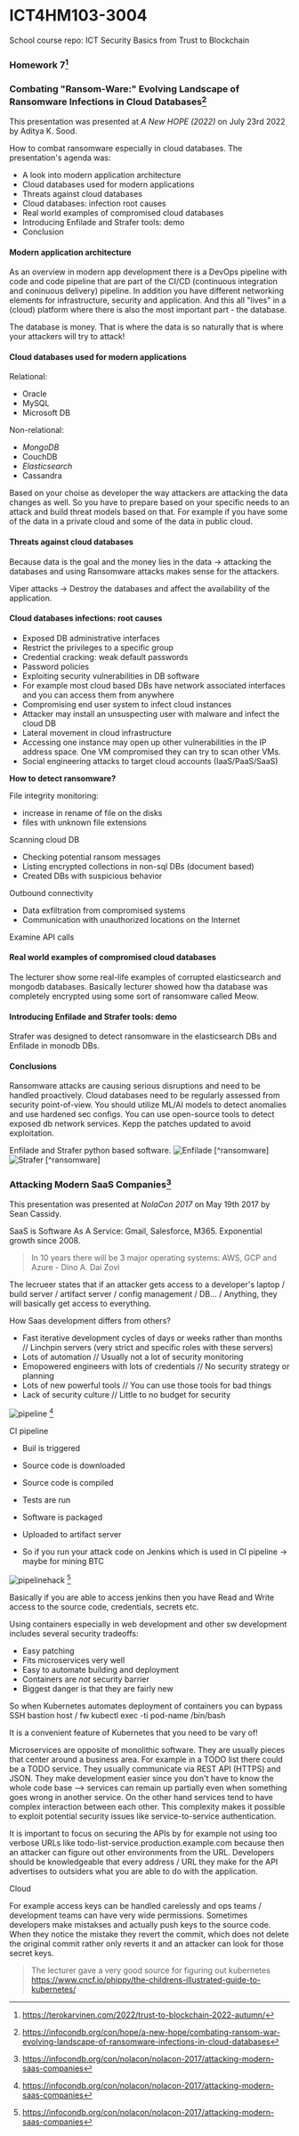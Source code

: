 # ICT4HM103-3004
School course repo: ICT Security Basics from Trust to Blockchain

### Homework 7[^tero]


### Combating "Ransom-Ware:" Evolving Landscape of Ransomware Infections in Cloud Databases[^ransomwaredb]

This presentation was presented at *A New HOPE (2022)* on July 23rd 2022 by Aditya K. Sood.

How to combat ransomware especially in cloud databases. 
The presentation's agenda was:
- A look into modern application architecture
- Cloud databases used for modern applications
- Threats against cloud databases
- Cloud databases: infection root causes
- Real world examples of compromised cloud databases
- Introducing Enfilade and Strafer tools: demo
- Conclusion

#### Modern application architecture

As an overview in modern app development there is  a DevOps pipeline with code and code pipeline that are part of the CI/CD (continuous integration and coninuous delivery) pipeline. In addition you have different networking elements for infrastructure, security and application. And this all "lives" in a (cloud) platform where there is also the most important part - the database. 

The database is money. That is where the data is so naturally that is where your attackers will try to attack!

#### Cloud databases used for modern applications

Relational:
- Oracle
- MySQL
- Microsoft DB

Non-relational:
- *MongoDB*
- CouchDB
- *Elasticsearch*
- Cassandra

Based on your choise as developer the way attackers are attacking the data changes as well. So you have to prepare based on your specific needs to an attack and build threat models based on that. For example if you have some of the data in a private cloud and some of the data in public cloud. 

#### Threats against cloud databases

Because data is the goal and the money lies in the data -> attacking the databases and using Ransomware attacks makes sense for the attackers.

Viper attacks -> Destroy the databases and affect the availability of the application. 

#### Cloud databases infections: root causes

- Exposed DB administrative interfaces
 - Restrict the privileges to a specific group
- Credential cracking: weak default passwords
 - Password policies
- Exploiting security vulnerabilities in DB software
 - For example most cloud based DBs have network associated interfaces and you can access them from anywhere
- Compromising end user system to infect cloud instances
 - Attacker may install an unsuspecting user with malware and infect the cloud DB
- Lateral movement in cloud infrastructure
 - Accessing one instance may open up other vulnerabilities in the IP address space. One VM compromised they can try to scan other VMs.
- Social engineering attacks to target cloud accounts (IaaS/PaaS/SaaS)

**How to detect ransomware?**

File integrity monitoring:
 - increase in rename of file on the disks
 - files with unknown file extensions

Scanning cloud DB
 - Checking potential ransom messages
 - Listing encrypted collections in non-sql DBs (document based)
 - Created DBs with suspicious behavior

Outbound connectivity
 - Data exfiltration from compromised systems
 - Communication with unauthorized locations on the Internet

Examine API calls

#### Real world examples of compromised cloud databases

The lecturer show some real-life examples of corrupted elasticsearch and mongodb databases. Basically lecturer showed how tha database was completely encrypted using some sort of ransomware called Meow. 

#### Introducing Enfilade and Strafer tools: demo

Strafer was designed to detect ransomware in the elasticsearch DBs and Enfilade in monodb DBs.

#### Conclusions

Ransomware attacks are causing serious disruptions and need to be handled proactively. Cloud databases need to be regularly assessed from security point-of-view. You should utilize ML/AI models to detect anomalies and use hardened sec configs. You can use open-source tools to detect exposed db network services. Kepp the patches updated to avoid exploitation.

Enfilade and Strafer python based software. 
![Enfilade](/pics/db3.JPG) [^ransomware]
![Strafer](/pics/db4.JPG) [^ransomware]


### Attacking Modern SaaS Companies[^saas]

This presentation was presented at *NolaCon 2017* on May 19th 2017 by Sean Cassidy.

SaaS is Software As A Service: Gmail, Salesforce, M365. Exponential growth since 2008.

> In 10 years there will be 3 major operating systems: AWS, GCP and Azure - Dino A. Dai Zovi

The lecrueer states that if an attacker gets access to a developer's laptop / build server / artifact server / config management / DB... / Anything, they will basically get access to everything.

How Saas development differs from others?
- Fast iterative development cycles of days or weeks rather than months // Linchpin servers (very strict and specific roles with these servers)
- Lots of automation // Usually not a lot of security monitoring
- Emopowered engineers with lots of credentials // No security strategy or planning
- Lots of new powerful tools // You can use those tools for bad things
- Lack of security culture // Little to no budget for security

![pipeline](/pics/saas1.JPG) [^saas]

CI pipeline
- Buil is triggered
- Source code is downloaded
- Source code is compiled
- Tests are run
- Software is packaged
- Uploaded to artifact server

- So if you run your attack code on Jenkins which is used in CI pipeline -> maybe for mining BTC

![pipelinehack](/pics/saas2.JPG) [^saas]

Basically if you are able to access jenkins then you have Read and Write access to the source code, credentials, secrets etc. 

Using containers especially in web development and other sw development includes several security tradeoffs:
- Easy patching
- Fits microservices very well
- Easy to automate building and deployment
- Containers are *not* security barrier
- Biggest danger is that they are fairly new

So when Kubernetes automates deployment of containers you can bypass SSH bastion host / fw 
    kubectl exec -ti pod-name /bin/bash

It is a convenient feature of Kubernetes that you need to be vary of!

Microservices are opposite of monolithic software. They are usually pieces that center around a business area. For example in a TODO list there could be a TODO service. They usually communicate via REST API (HTTPS) and JSON. They make development easier since you don't have to know the whole code base --> services can remain up partially even when something goes wrong in another service. On the other hand services tend to have complex interaction between each other. This complexity makes it possible to exploit potential security issues like service-to-service authentication.

It is important to focus on securing the APIs by for example not using too verbose URLs like todo-list-service.production.example.com because then an attacker can figure out other environments from the URL. Developers should be knowledgeable that every address / URL they make for the API advertises to outsiders what you are able to do with the application. 

Cloud 

For example access keys can be handled carelessly and ops teams / development teams can have very wide permissions. Sometimes developers make mistakses and actually push keys to the source code. When they notice the mistake they revert the commit, which does not delete the original commit rather only reverts it and an attacker can look for those secret keys. 

>The lecturer gave a very good source for figuring out kubernetes https://www.cncf.io/phippy/the-childrens-illustrated-guide-to-kubernetes/



[^tero]: https://terokarvinen.com/2022/trust-to-blockchain-2022-autumn/
[^ransomwaredb]: https://infocondb.org/con/hope/a-new-hope/combating-ransom-war-evolving-landscape-of-ransomware-infections-in-cloud-databases
[^saas]: https://infocondb.org/con/nolacon/nolacon-2017/attacking-modern-saas-companies